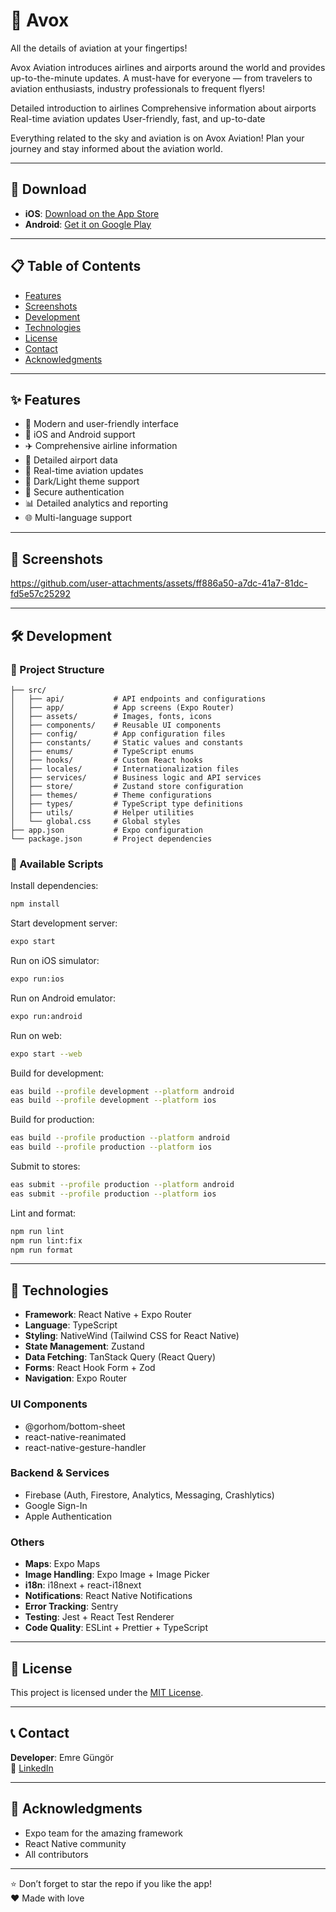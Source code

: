 # 📱 Avox

All the details of aviation at your fingertips!

Avox Aviation introduces airlines and airports around the world and provides up-to-the-minute updates. A must-have for everyone — from travelers to aviation enthusiasts, industry professionals to frequent flyers!

Detailed introduction to airlines
Comprehensive information about airports
Real-time aviation updates
User-friendly, fast, and up-to-date

Everything related to the sky and aviation is on Avox Aviation! Plan your journey and stay informed about the aviation world.

---

## 🚀 Download

- **iOS**: [Download on the App Store](https://apps.apple.com/ca/app/avox/6747673276)
- **Android**: [Get it on Google Play](https://play.google.com/store/apps/details?id=com.avox)

---

## 📋 Table of Contents

- [Features](#-features)
- [Screenshots](#-screenshots)
- [Development](#-development)
- [Technologies](#-technologies)
- [License](#-license)
- [Contact](#-contact)
- [Acknowledgments](#-acknowledgments)

---

## ✨ Features

- 🚀 Modern and user-friendly interface
- 📱 iOS and Android support
- ✈️ Comprehensive airline information
- 🏢 Detailed airport data
- 🔄 Real-time aviation updates
- 🌙 Dark/Light theme support
- 🔐 Secure authentication
- 📊 Detailed analytics and reporting
- 🌐 Multi-language support

---

## 📸 Screenshots

https://github.com/user-attachments/assets/ff886a50-a7dc-41a7-81dc-fd5e57c25292

---

## 🛠 Development

### 📁 Project Structure

```
├── src/
│   ├── api/           # API endpoints and configurations
│   ├── app/           # App screens (Expo Router)
│   ├── assets/        # Images, fonts, icons
│   ├── components/    # Reusable UI components
│   ├── config/        # App configuration files
│   ├── constants/     # Static values and constants
│   ├── enums/         # TypeScript enums
│   ├── hooks/         # Custom React hooks
│   ├── locales/       # Internationalization files
│   ├── services/      # Business logic and API services
│   ├── store/         # Zustand store configuration
│   ├── themes/        # Theme configurations
│   ├── types/         # TypeScript type definitions
│   ├── utils/         # Helper utilities
│   └── global.css     # Global styles
├── app.json           # Expo configuration
└── package.json       # Project dependencies
```

### 📜 Available Scripts

Install dependencies:

```bash
npm install
```

Start development server:

```bash
expo start
```

Run on iOS simulator:

```bash
expo run:ios
```

Run on Android emulator:

```bash
expo run:android
```

Run on web:

```bash
expo start --web
```

Build for development:

```bash
eas build --profile development --platform android
eas build --profile development --platform ios
```

Build for production:

```bash
eas build --profile production --platform android
eas build --profile production --platform ios
```

Submit to stores:

```bash
eas submit --profile production --platform android
eas submit --profile production --platform ios
```

Lint and format:

```bash
npm run lint
npm run lint:fix
npm run format
```

---

## 🔧 Technologies

- **Framework**: React Native + Expo Router
- **Language**: TypeScript
- **Styling**: NativeWind (Tailwind CSS for React Native)
- **State Management**: Zustand
- **Data Fetching**: TanStack Query (React Query)
- **Forms**: React Hook Form + Zod
- **Navigation**: Expo Router

### UI Components

- @gorhom/bottom-sheet
- react-native-reanimated
- react-native-gesture-handler

### Backend & Services

- Firebase (Auth, Firestore, Analytics, Messaging, Crashlytics)
- Google Sign-In
- Apple Authentication

### Others

- **Maps**: Expo Maps
- **Image Handling**: Expo Image + Image Picker
- **i18n**: i18next + react-i18next
- **Notifications**: React Native Notifications
- **Error Tracking**: Sentry
- **Testing**: Jest + React Test Renderer
- **Code Quality**: ESLint + Prettier + TypeScript

---

## 📄 License

This project is licensed under the [MIT License](LICENSE).

---

## 📞 Contact

**Developer**: Emre Güngör<br>
📎 [LinkedIn](https://www.linkedin.com/in/emregungor-rn/)

---

## 🙏 Acknowledgments

- Expo team for the amazing framework
- React Native community
- All contributors

---

⭐ Don’t forget to star the repo if you like the app!<br>
❤️ Made with love

